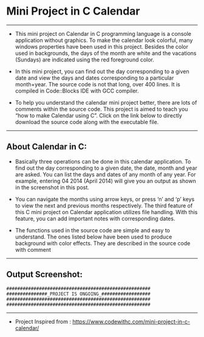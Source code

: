 # Mini Project in C Calendar

<hr>

-   This mini project on Calendar in C programming language is a console application without graphics. To make the calendar look colorful, many windows properties have been used in this project. Besides the color used in backgrounds, the days of the month are white and the vacations (Sundays) are indicated using the red foreground color.

-   In this mini project, you can find out the day corresponding to a given date and view the days and dates corresponding to a particular month+year. The source code is not that long, over 400 lines. It is compiled in Code::Blocks IDE with GCC compiler.

-   To help you understand the calendar mini project better, there are lots of comments within the source code. This project is aimed to teach you “how to make Calendar using C”. Click on the link below to directly download the source code along with the executable file.

<hr>

## About Calendar in C:

-   Basically three operations can be done in this calendar application. To find out the day corresponding to a given date, the date, month and year are asked. You can list the days and dates of any month of any year. For example, entering 04 2014 (April 2014) will give you an output as shown in the screenshot in this post.

-   You can navigate the months using arrow keys, or press ‘n’ and ‘p’ keys to view the next and previous months respectively. The third feature of this C mini project on Calendar application utilizes file handling. With this feature, you can add important notes with corresponding dates.

-   The functions used in the source code are simple and easy to understand. The ones listed below have been used to produce background with color effects. They are described in the source code with comment

<hr>

## Output Screenshot:

```#####################################################
#####################################################
###############_PROJECT IS ONGOING_##################
#####################################################
##################################################### 
```







<hr>

*   Project Inspired from : https://www.codewithc.com/mini-project-in-c-calendar/

